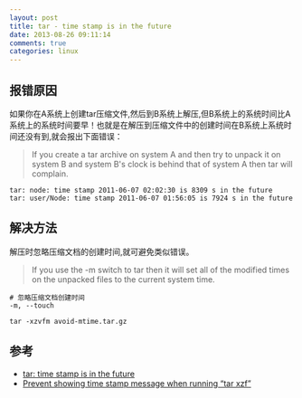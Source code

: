 ```yaml
---
layout: post
title: tar - time stamp is in the future
date: 2013-08-26 09:11:14
comments: true
categories: linux
---
```

## 报错原因 

如果你在A系统上创建tar压缩文件,然后到B系统上解压,但B系统上的系统时间比A系统上的系统时间要早！也就是在解压到压缩文件中的创建时间在B系统上系统时间还没有到,就会报出下面错误：

> If you create a tar archive on system A and then try to unpack it on system B and system B's clock is behind that of system A then tar will complain.

    tar: node: time stamp 2011-06-07 02:02:30 is 8309 s in the future
    tar: user/Node: time stamp 2011-06-07 01:56:05 is 7924 s in the future

## 解决方法

解压时忽略压缩文档的创建时间,就可避免类似错误。

> If you use the -m switch to tar then it will set all of the modified times on the unpacked files to the current system time.

    # 忽略压缩文档创建时间
    -m, --touch
    
    tar -xzvfm avoid-mtime.tar.gz

## 参考

+ [tar: time stamp is in the future](http://www.chrisnewland.com/tar-time-stamp-is-in-the-future-146)
+ [Prevent showing time stamp message when running “tar xzf”](http://unix.stackexchange.com/questions/14528/prevent-showing-time-stamp-message-when-running-tar-xzf)

